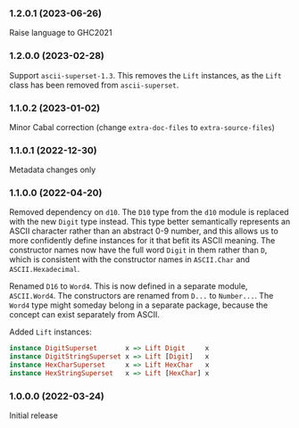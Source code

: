 ### 1.2.0.1 (2023-06-26)

Raise language to GHC2021

### 1.2.0.0 (2023-02-28)

Support `ascii-superset-1.3`. This removes the `Lift` instances, as the
`Lift` class has been removed from `ascii-superset`.

### 1.1.0.2 (2023-01-02)

Minor Cabal correction (change `extra-doc-files` to `extra-source-files`)

### 1.1.0.1 (2022-12-30)

Metadata changes only

### 1.1.0.0 (2022-04-20)

Removed dependency on `d10`. The `D10` type from the `d10` module is replaced
with the new `Digit` type instead. This type better semantically represents an
ASCII character rather than an abstract 0-9 number, and this allows us to more
confidently define instances for it that befit its ASCII meaning. The
constructor names now have the full word `Digit` in them rather than `D`, which
is consistent with the constructor names in `ASCII.Char` and
`ASCII.Hexadecimal`.

Renamed `D16` to `Word4`. This is now defined in a separate module,
`ASCII.Word4`. The constructors are renamed from `D...` to `Number...`. The
`Word4` type might someday belong in a separate package, because the concept can
exist separately from ASCII.

Added `Lift` instances:

```haskell
instance DigitSuperset       x => Lift Digit     x
instance DigitStringSuperset x => Lift [Digit]   x
instance HexCharSuperset     x => Lift HexChar   x
instance HexStringSuperset   x => Lift [HexChar] x
```

### 1.0.0.0 (2022-03-24)

Initial release
